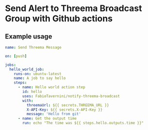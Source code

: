 # Send Alert to Threema Broadcast Group with Github actions

## Example usage

```yaml
name: Send Threema Message

on: [push]

jobs:
  hello_world_job:
    runs-on: ubuntu-latest
    name: A job to say hello
    steps:
      - name: Hello world action step
        id: hello
        uses: FabioTavernini/notify-threema-broadcast
        with:
          threemaUrl: ${{ secrets.THREEMA_URL }}
          X-API-Key: ${{ secrets.X-API-Key }}
          message: 'Hello from git'
      - name: Get the output time
        run: echo "The time was ${{ steps.hello.outputs.time }}"
```
